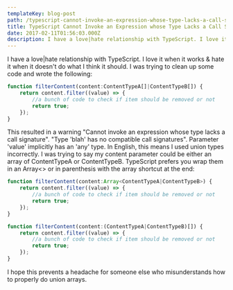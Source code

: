 ```yaml
---
templateKey: blog-post
path: /typescript-cannot-invoke-an-expression-whose-type-lacks-a-call-signature
title: TypeScript Cannot Invoke an Expression whose Type Lacks a Call Signature
date: 2017-02-11T01:56:03.000Z
description: I have a love|hate relationship with TypeScript. I love it when it works & hate it when it doesn't do what I think it should. I was trying to clean up some code and wrote the following
---
```

I have a love|hate relationship with TypeScript. I love it when it works & hate it when it doesn't do what I think it should. I was trying to clean up some code and wrote the following:

```typescript
function filterContent(content:ContentTypeA[]|ContentTypeB[]) {
    return content.filter((value) => {
        //a bunch of code to check if item should be removed or not
        return true;
    });
}
```

This resulted in a warning "Cannot invoke an expression whose type lacks a call signature". "Type 'blah' has no compatible call signatures". Parameter 'value' implicitly has an 'any' type.  In English, this means I used union types incorrectly. I was trying to say my content parameter could be either an array of ContentTypeA or ContentTypeB. TypeScript prefers you wrap them in an Array<> or in parenthesis with the array shortcut at the end:


```typescript
function filterContent(content:Array<ContentTypeA|ContentTypeB>) {
    return content.filter((value) => {
        //a bunch of code to check if item should be removed or not
        return true;
    });
}
```

```typescript
function filterContent(content:(ContentTypeA|ContentTypeB)[]) {
    return content.filter((value) => {
        //a bunch of code to check if item should be removed or not
        return true;
    });
}
```

I hope this prevents a headache for someone else who misunderstands how to properly do union arrays. 